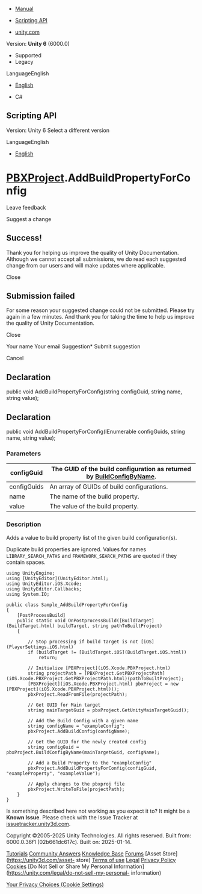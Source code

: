 [ ]()

  * [Manual](../Manual/index.html)
  * [Scripting API](../ScriptReference/index.html)

  * [unity.com](https://unity.com/)

Version: **Unity 6** (6000.0)

  * Supported
  * Legacy

LanguageEnglish

  * [English]()

  * C#

[ ](https://docs.unity3d.com)

## Scripting API

Version: Unity 6 Select a different version

LanguageEnglish

  * [English]()

#  [PBXProject](iOS.Xcode.PBXProject.html).AddBuildPropertyForConfig

Leave feedback

Suggest a change

## Success!

Thank you for helping us improve the quality of Unity Documentation. Although
we cannot accept all submissions, we do read each suggested change from our
users and will make updates where applicable.

Close

## Submission failed

For some reason your suggested change could not be submitted. Please <a>try
again</a> in a few minutes. And thank you for taking the time to help us
improve the quality of Unity Documentation.

Close

Your name Your email Suggestion* Submit suggestion

Cancel

[ ]()

## Declaration

public void AddBuildPropertyForConfig(string configGuid, string name, string
value);

## Declaration

public void AddBuildPropertyForConfig(IEnumerable<string> configGuids, string
name, string value);

### Parameters

configGuid | The GUID of the build configuration as returned by [BuildConfigByName](iOS.Xcode.PBXProject.BuildConfigByName.html).  
---|---  
configGuids | An array of GUIDs of build configurations.  
name | The name of the build property.  
value | The value of the build property.  
  
### Description

Adds a value to build property list of the given build configuration(s).

Duplicate build properties are ignored. Values for names
`LIBRARY_SEARCH_PATHS` and `FRAMEWORK_SEARCH_PATHS` are quoted if they contain
spaces.

    
    
    using UnityEngine;
    using [UnityEditor](UnityEditor.html);
    using UnityEditor.iOS.Xcode;
    using UnityEditor.Callbacks;
    using System.IO;  
      
    public class Sample_AddBuildPropertyForConfig  
    {
        [PostProcessBuild]
        public static void OnPostprocessBuild([BuildTarget](BuildTarget.html) buildTarget, string pathToBuiltProject)
        {  
      
            // Stop processing if build target is not [iOS](PlayerSettings.iOS.html)
            if (buildTarget != [BuildTarget.iOS](BuildTarget.iOS.html))
                return;  
      
            // Initialize [PBXProject](iOS.Xcode.PBXProject.html)
            string projectPath = [PBXProject.GetPBXProjectPath](iOS.Xcode.PBXProject.GetPBXProjectPath.html)(pathToBuiltProject);
            [PBXProject](iOS.Xcode.PBXProject.html) pbxProject = new [PBXProject](iOS.Xcode.PBXProject.html)();
            pbxProject.ReadFromFile(projectPath);  
      
            // Get GUID for Main target  
            string mainTargetGuid = pbxProject.GetUnityMainTargetGuid();  
      
            // Add the Build Config with a given name
            string configName = "exampleConfig";
            pbxProject.AddBuildConfig(configName);  
      
            // Get the GUID for the newly created config
            string configGuid = pbxProject.BuildConfigByName(mainTargetGuid, configName);  
      
            // Add a Build Property to the "exampleConfig"
            pbxProject.AddBuildPropertyForConfig(configGuid, "exampleProperty", "exampleValue");  
      
            // Apply changes to the pbxproj file
            pbxProject.WriteToFile(projectPath);
        }
    }
    

Is something described here not working as you expect it to? It might be a
**Known Issue**. Please check with the Issue Tracker at
[issuetracker.unity3d.com](https://issuetracker.unity3d.com).

Copyright ©2005-2025 Unity Technologies. All rights reserved. Built from:
6000.0.36f1 (02b661dc617c). Built on: 2025-01-14.

[Tutorials](https://unity3d.com/learn) [Community
Answers](https://answers.unity3d.com) [Knowledge
Base](https://support.unity3d.com/hc/en-us)
[Forums](https://forum.unity3d.com) [Asset Store](https://unity3d.com/asset-
store) [Terms of use](https://docs.unity3d.com/Manual/TermsOfUse.html)
[Legal](https://unity.com/legal) [Privacy
Policy](https://unity.com/legal/privacy-policy)
[Cookies](https://unity.com/legal/cookie-policy) [Do Not Sell or Share My
Personal Information](https://unity.com/legal/do-not-sell-my-personal-
information)

[Your Privacy Choices (Cookie Settings)](javascript:void\(0\);)

